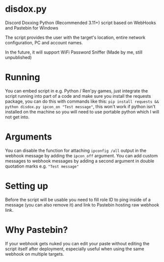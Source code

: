 # disdox.py
Discord Doxxing Python (Recommended 3.11+) script based on WebHooks and Pastebin for Windows

The script provides the user with the target's location, entire network configuration, PC and account names.

In the future, it will support WiFi Password Sniffer (Made by me, still unpublished)

# Running
You can embed script in e.g. Python / Ren'py games, just integrate the script running into part of a code and make sure you install the requests package, you can do this with commands like this: ```pip install requests && python disdox.py ipcon_on "Test message"```, this won't work if python isn't installed on the machine so you will need to use portable python which I will not get into.

# Arguments
You can disable the function for attaching ```ipconfig /all``` output in the webhook message by adding the ```ipcon_off``` argument.
You can add custom messages to webhook messages by adding a second argument in double quotation marks e.g. ```"Test message"```

# Setting up
Before the script will be usable you need to fill role ID to ping inside of a message (you can also remove it) and link to Pastebin hosting raw webhook link.

# Why Pastebin?
If your webhook gets nuked you can edit your paste without editing the script itself after deployment, especially useful when using the same webhook on multiple targets.
